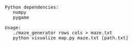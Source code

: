 <pre>
Python dependencies:
   numpy
   pygame

Usage:
   ./maze_generator rows cols > maze.txt
   python visualize_map.py maze.txt [path.txt] 
</pre>

